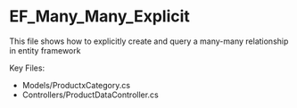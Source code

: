 # EF_Many_Many_Explicit

This file shows how to explicitly create and query a many-many relationship in entity framework

Key Files:

- Models/ProductxCategory.cs
- Controllers/ProductDataController.cs

